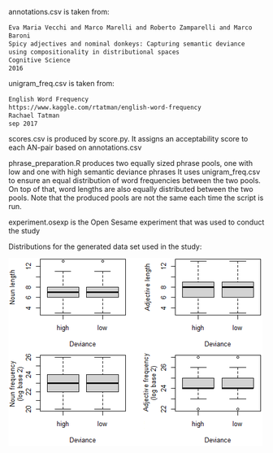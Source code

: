 annotations.csv is taken from:

	Eva Maria Vecchi and Marco Marelli and Roberto Zamparelli and Marco Baroni
	Spicy adjectives and nominal donkeys: Capturing semantic deviance using compositionality in distributional spaces
	Cognitive Science
	2016

unigram_freq.csv is taken from:

	English Word Frequency
	https://www.kaggle.com/rtatman/english-word-frequency
	Rachael Tatman
	sep 2017

scores.csv is produced by score.py. It assigns an acceptability score to each AN-pair based on annotations.csv

phrase_preparation.R produces two equally sized phrase pools, one with low and one with high semantic deviance phrases
It uses unigram_freq.csv to ensure an equal distribution of word frequencies between the two pools.
On top of that, word lengths are also equally distributed between the two pools.
Note that the produced pools are not the same each time the script is run.

experiment.osexp is the Open Sesame experiment that was used to conduct the study

Distributions for the generated data set used in the study:

![Screenshot](https://raw.githubusercontent.com/Vycton/BSS_Semantic_Deviance/master/Experiment/dataset.png)

